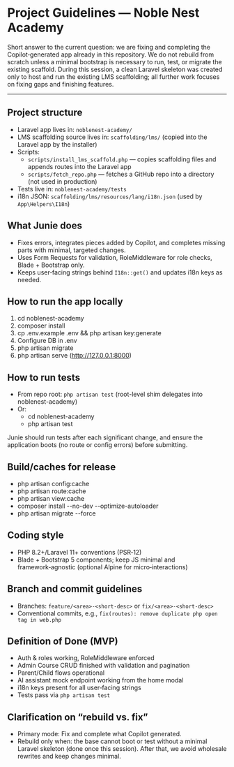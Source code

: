 # Project Guidelines — Noble Nest Academy

Short answer to the current question: we are fixing and completing the Copilot‑generated app already in this repository. We do not rebuild from scratch unless a minimal bootstrap is necessary to run, test, or migrate the existing scaffold. During this session, a clean Laravel skeleton was created only to host and run the existing LMS scaffolding; all further work focuses on fixing gaps and finishing features.

---

## Project structure
- Laravel app lives in: `noblenest-academy/`
- LMS scaffolding source lives in: `scaffolding/lms/` (copied into the Laravel app by the installer)
- Scripts:
  - `scripts/install_lms_scaffold.php` — copies scaffolding files and appends routes into the Laravel app
  - `scripts/fetch_repo.php` — fetches a GitHub repo into a directory (not used in production)
- Tests live in: `noblenest-academy/tests`
- i18n JSON: `scaffolding/lms/resources/lang/i18n.json` (used by `App\Helpers\I18n`)

## What Junie does
- Fixes errors, integrates pieces added by Copilot, and completes missing parts with minimal, targeted changes.
- Uses Form Requests for validation, RoleMiddleware for role checks, Blade + Bootstrap only.
- Keeps user‑facing strings behind `I18n::get()` and updates i18n keys as needed.

## How to run the app locally
1) cd noblenest-academy
2) composer install
3) cp .env.example .env && php artisan key:generate
4) Configure DB in .env
5) php artisan migrate
6) php artisan serve (http://127.0.0.1:8000)

## How to run tests
- From repo root: `php artisan test` (root-level shim delegates into noblenest-academy)
- Or:
  - cd noblenest-academy
  - php artisan test

Junie should run tests after each significant change, and ensure the application boots (no route or config errors) before submitting.

## Build/caches for release
- php artisan config:cache
- php artisan route:cache
- php artisan view:cache
- composer install --no-dev --optimize-autoloader
- php artisan migrate --force

## Coding style
- PHP 8.2+/Laravel 11+ conventions (PSR‑12)
- Blade + Bootstrap 5 components; keep JS minimal and framework‑agnostic (optional Alpine for micro‑interactions)

## Branch and commit guidelines
- Branches: `feature/<area>-<short-desc>` or `fix/<area>-<short-desc>`
- Conventional commits, e.g., `fix(routes): remove duplicate php open tag in web.php`

## Definition of Done (MVP)
- Auth & roles working, RoleMiddleware enforced
- Admin Course CRUD finished with validation and pagination
- Parent/Child flows operational
- AI assistant mock endpoint working from the home modal
- i18n keys present for all user‑facing strings
- Tests pass via `php artisan test`

## Clarification on “rebuild vs. fix”
- Primary mode: Fix and complete what Copilot generated.
- Rebuild only when: the base cannot boot or test without a minimal Laravel skeleton (done once this session). After that, we avoid wholesale rewrites and keep changes minimal.
